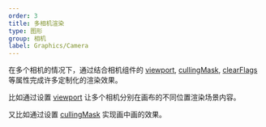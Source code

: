 ```yaml
---
order: 3
title: 多相机渲染
type: 图形
group: 相机
label: Graphics/Camera
---
```


在多个相机的情况下，通过结合相机组件的 [viewport](/apis/core/#Camera-viewport), [cullingMask](/apis/core/#Camera-cullingMask), [clearFlags](/apis/core/#Camera-clearFlags) 等属性完成许多定制化的渲染效果。

比如通过设置 [viewport](/apis/core/#Camera-viewport) 让多个相机分别在画布的不同位置渲染场景内容。

<playground src="multi-viewport.ts"></playground>

又比如通过设置 [cullingMask](/apis/core/#Camera-cullingMask) 实现画中画的效果。

<playground src="multi-camera.ts"></playground>
